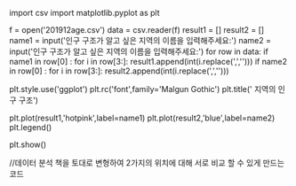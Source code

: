  
import csv
import matplotlib.pyplot as plt

f = open('201912age.csv')
data = csv.reader(f)
result1 = []
result2 = []
name1 = input('인구 구조가 알고 싶은 지역의 이름을 입력해주세요:')
name2 = input('인구 구조가 알고 싶은 지역의 이름을 입력해주세요:')
for row in data:
    if name1 in row[0] : 
        for i in row[3:]:
            result1.append(int(i.replace(',','')))
    if name2 in row[0] : 
        for i in row[3:]:
            result2.append(int(i.replace(',','')))        

plt.style.use('ggplot')
plt.rc('font',family='Malgun Gothic')
plt.title(' 지역의 인구 구조')

plt.plot(result1,'hotpink',label=name1)
plt.plot(result2,'blue',label=name2)
plt.legend()

plt.show()

//데이터 분석 책을 토대로 변형하여 2가지의 위치에 대해 서로 비교 할 수 있게 만드는 코드
